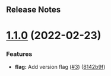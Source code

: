 Release Notes
---

# [1.1.0](https://github.com/arx-org/arx/compare/1.0.0...1.1.0) (2022-02-23)


### Features

* **flag:** Add version flag ([#3](https://github.com/arx-org/arx/issues/3)) ([8142b9f](https://github.com/arx-org/arx/commit/8142b9f006c301f1a9c99bed02dd5260b468b8cb))
